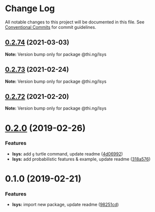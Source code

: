 # Change Log

All notable changes to this project will be documented in this file.
See [Conventional Commits](https://conventionalcommits.org) for commit guidelines.

## [0.2.74](https://github.com/thi-ng/umbrella/compare/@thi.ng/lsys@0.2.73...@thi.ng/lsys@0.2.74) (2021-03-03)

**Note:** Version bump only for package @thi.ng/lsys





## [0.2.73](https://github.com/thi-ng/umbrella/compare/@thi.ng/lsys@0.2.72...@thi.ng/lsys@0.2.73) (2021-02-24)

**Note:** Version bump only for package @thi.ng/lsys





## [0.2.72](https://github.com/thi-ng/umbrella/compare/@thi.ng/lsys@0.2.71...@thi.ng/lsys@0.2.72) (2021-02-20)

**Note:** Version bump only for package @thi.ng/lsys





# [0.2.0](https://github.com/thi-ng/umbrella/compare/@thi.ng/lsys@0.1.0...@thi.ng/lsys@0.2.0) (2019-02-26)

### Features

* **lsys:** add `g` turtle command, update readme ([4d06992](https://github.com/thi-ng/umbrella/commit/4d06992))
* **lsys:** add probabilistic features & example, update readme ([318a576](https://github.com/thi-ng/umbrella/commit/318a576))

# 0.1.0 (2019-02-21)

### Features

* **lsys:** import new package, update readme ([98251cd](https://github.com/thi-ng/umbrella/commit/98251cd))
